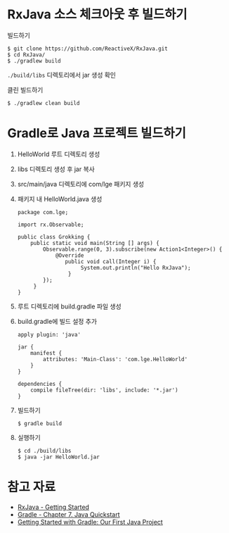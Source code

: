 # RxJava 소스 체크아웃 후 빌드하기

빌드하기

    $ git clone https://github.com/ReactiveX/RxJava.git
    $ cd RxJava/
    $ ./gradlew build

`./build/libs` 디렉토리에서 jar 생성 확인

클린 빌드하기

    $ ./gradlew clean build

# Gradle로 Java 프로젝트 빌드하기

1. HelloWorld 루트 디렉토리 생성
2. libs 디렉토리 생성 후 jar 복사
3. src/main/java 디렉토리에 com/lge 패키지 생성
4. 패키지 내 HelloWorld.java 생성

    ```
    package com.lge;
    
    import rx.Observable;
    
    public class Grokking {
        public static void main(String [] args) {
            Observable.range(0, 3).subscribe(new Action1<Integer>() {
                @Override
	    		   public void call(Integer i) {
	    			    System.out.println("Hello RxJava");
	    			}
            });
	     }
    }

    ```

3. 루트 디렉토리에 build.gradle 파일 생성
4. build.gradle에 빌드 설정 추가

	```
	apply plugin: 'java'
	
	jar {
	    manifest {
	    	attributes: 'Main-Class': 'com.lge.HelloWorld'
	    }
	}
	    
	dependencies {
	    compile fileTree(dir: 'libs', include: '*.jar')
	}
	```

4. 빌드하기

	```
	$ gradle build
	```

5. 실행하기
	
	```
    $ cd ./build/libs
    $ java -jar HelloWorld.jar
    ```

# 참고 자료
- [RxJava - Getting Started](https://github.com/ReactiveX/RxJava/wiki/Getting-Started)
- [Gradle - Chapter 7. Java Quickstart](https://gradle.org/docs/current/userguide/tutorial_java_projects.html)
- [Getting Started with Gradle: Our First Java Project](http://www.petrikainulainen.net/programming/gradle/getting-started-with-gradle-our-first-java-project/)
